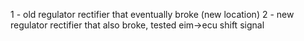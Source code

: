 1 - old regulator rectifier that eventually broke (new location)
2 - new regulator rectifier that also broke, tested eim->ecu shift signal